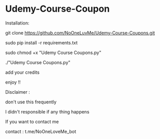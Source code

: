 # Udemy-Course-Coupon




Installation:

git clone https://github.com/NoOneLuvMe/Udemy-Course-Coupons.git

sudo pip install -r requirements.txt

sudo chmod +x  "Udemy Course Coupons.py"

./"Udemy Course Coupons.py"

add your credits 

enjoy !!

Disclaimer : 

don't use this frequently

I didn't responsible if any thing happens

If you want to contact me

contact : t.me/NoOneLoveMe_bot
